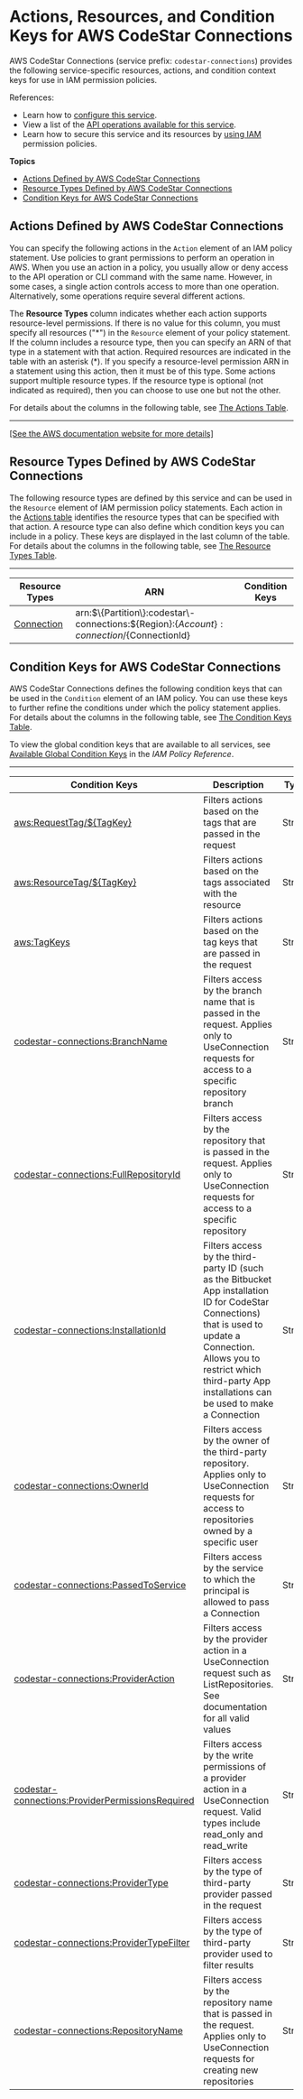 # Actions, Resources, and Condition Keys for AWS CodeStar Connections<a name="list_awscodestarconnections"></a>

AWS CodeStar Connections \(service prefix: `codestar-connections`\) provides the following service\-specific resources, actions, and condition context keys for use in IAM permission policies\.

References:
+ Learn how to [configure this service](https://docs.aws.amazon.com/codepipeline/latest/userguide/connections.html)\.
+ View a list of the [API operations available for this service](https://docs.aws.amazon.com/codestar-connections/latest/APIReference/Welcome.html)\.
+ Learn how to secure this service and its resources by [using IAM](https://docs.aws.amazon.com/codepipeline/latest/userguide/connections-permissions.html) permission policies\.

**Topics**
+ [Actions Defined by AWS CodeStar Connections](#awscodestarconnections-actions-as-permissions)
+ [Resource Types Defined by AWS CodeStar Connections](#awscodestarconnections-resources-for-iam-policies)
+ [Condition Keys for AWS CodeStar Connections](#awscodestarconnections-policy-keys)

## Actions Defined by AWS CodeStar Connections<a name="awscodestarconnections-actions-as-permissions"></a>

You can specify the following actions in the `Action` element of an IAM policy statement\. Use policies to grant permissions to perform an operation in AWS\. When you use an action in a policy, you usually allow or deny access to the API operation or CLI command with the same name\. However, in some cases, a single action controls access to more than one operation\. Alternatively, some operations require several different actions\.

The **Resource Types** column indicates whether each action supports resource\-level permissions\. If there is no value for this column, you must specify all resources \("\*"\) in the `Resource` element of your policy statement\. If the column includes a resource type, then you can specify an ARN of that type in a statement with that action\. Required resources are indicated in the table with an asterisk \(\*\)\. If you specify a resource\-level permission ARN in a statement using this action, then it must be of this type\. Some actions support multiple resource types\. If the resource type is optional \(not indicated as required\), then you can choose to use one but not the other\.

For details about the columns in the following table, see [The Actions Table](reference_policies_actions-resources-contextkeys.md#actions_table)\.


****  
[\[See the AWS documentation website for more details\]](http://docs.aws.amazon.com/IAM/latest/UserGuide/list_awscodestarconnections.html)

## Resource Types Defined by AWS CodeStar Connections<a name="awscodestarconnections-resources-for-iam-policies"></a>

The following resource types are defined by this service and can be used in the `Resource` element of IAM permission policy statements\. Each action in the [Actions table](#awscodestarconnections-actions-as-permissions) identifies the resource types that can be specified with that action\. A resource type can also define which condition keys you can include in a policy\. These keys are displayed in the last column of the table\. For details about the columns in the following table, see [The Resource Types Table](reference_policies_actions-resources-contextkeys.md#resources_table)\.


****  

| Resource Types | ARN | Condition Keys | 
| --- | --- | --- | 
|   [ Connection ](https://docs.aws.amazon.com/codepipeline/latest/userguide/connections.html/API_Connection.html)  |  arn:$\{Partition\}:codestar\-connections:$\{Region\}:$\{Account\}:connection/$\{ConnectionId\}  |  | 

## Condition Keys for AWS CodeStar Connections<a name="awscodestarconnections-policy-keys"></a>

AWS CodeStar Connections defines the following condition keys that can be used in the `Condition` element of an IAM policy\. You can use these keys to further refine the conditions under which the policy statement applies\. For details about the columns in the following table, see [The Condition Keys Table](reference_policies_actions-resources-contextkeys.md#context_keys_table)\.

To view the global condition keys that are available to all services, see [Available Global Condition Keys](reference_policies_condition-keys.html#AvailableKeys) in the *IAM Policy Reference*\.


****  

| Condition Keys | Description | Type | 
| --- | --- | --- | 
|   [ aws:RequestTag/$\{TagKey\} ](https://docs.aws.amazon.com/IAM/latest/UserGuide/reference_policies_condition-keys.html#condition-keys-requesttag)  | Filters actions based on the tags that are passed in the request | String | 
|   [ aws:ResourceTag/$\{TagKey\} ](https://docs.aws.amazon.com/IAM/latest/UserGuide/reference_policies_condition-keys.html#condition-keys-resourcetag)  | Filters actions based on the tags associated with the resource | String | 
|   [ aws:TagKeys ](https://docs.aws.amazon.com/IAM/latest/UserGuide/reference_policies_condition-keys.html#condition-keys-tagkeys)  | Filters actions based on the tag keys that are passed in the request | String | 
|   [ codestar\-connections:BranchName ](https://docs.aws.amazon.com/codepipeline/latest/userguide/connections-permissions.html#connections-use)  | Filters access by the branch name that is passed in the request\. Applies only to UseConnection requests for access to a specific repository branch | String | 
|   [ codestar\-connections:FullRepositoryId ](https://docs.aws.amazon.com/codepipeline/latest/userguide/connections-permissions.html#connections-use)  | Filters access by the repository that is passed in the request\. Applies only to UseConnection requests for access to a specific repository | String | 
|   [ codestar\-connections:InstallationId ](https://docs.aws.amazon.com/codepipeline/latest/userguide/connections-permissions.html#connections-permissions-actions-handshake)  | Filters access by the third\-party ID \(such as the Bitbucket App installation ID for CodeStar Connections\) that is used to update a Connection\. Allows you to restrict which third\-party App installations can be used to make a Connection | String | 
|   [ codestar\-connections:OwnerId ](https://docs.aws.amazon.com/codepipeline/latest/userguide/connections-permissions.html#connections-use)  | Filters access by the owner of the third\-party repository\. Applies only to UseConnection requests for access to repositories owned by a specific user | String | 
|   [ codestar\-connections:PassedToService ](https://docs.aws.amazon.com/codepipeline/latest/userguide/connections-permissions.html#connections-passconnection)  | Filters access by the service to which the principal is allowed to pass a Connection | String | 
|   [ codestar\-connections:ProviderAction ](https://docs.aws.amazon.com/codepipeline/latest/userguide/connections-permissions.html#connections-use-provider)  | Filters access by the provider action in a UseConnection request such as ListRepositories\. See documentation for all valid values | String | 
|   [ codestar\-connections:ProviderPermissionsRequired ](https://docs.aws.amazon.com/codepipeline/latest/userguide/connections-permissions.html#connections-use)  | Filters access by the write permissions of a provider action in a UseConnection request\. Valid types include read\_only and read\_write | String | 
|   [ codestar\-connections:ProviderType ](https://docs.aws.amazon.com/codepipeline/latest/userguide/connections-permissions.html#connections-permissions-actions)  | Filters access by the type of third\-party provider passed in the request | String | 
|   [ codestar\-connections:ProviderTypeFilter ](https://docs.aws.amazon.com/codepipeline/latest/userguide/connections-permissions.html#connections-permissions-actions)  | Filters access by the type of third\-party provider used to filter results | String | 
|   [ codestar\-connections:RepositoryName ](https://docs.aws.amazon.com/codepipeline/latest/userguide/connections-permissions.html#connections-use)  | Filters access by the repository name that is passed in the request\. Applies only to UseConnection requests for creating new repositories | String | 